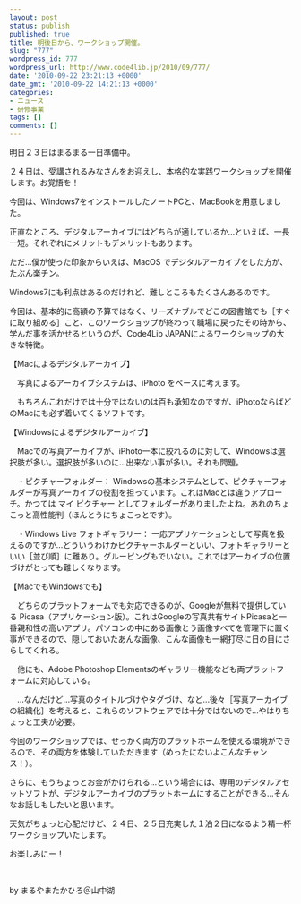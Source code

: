 ```yaml
---
layout: post
status: publish
published: true
title: 明後日から、ワークショップ開催。
slug: "777"
wordpress_id: 777
wordpress_url: http://www.code4lib.jp/2010/09/777/
date: '2010-09-22 23:21:13 +0000'
date_gmt: '2010-09-22 14:21:13 +0000'
categories:
- ニュース
- 研修事業
tags: []
comments: []
---
```

<div class="section">
<p>明日２３日はまるまる一日準備中。</p>
<p>２４日は、受講されるみなさんをお迎えし、本格的な実践ワークショップを開催します。お覚悟を！</p>
<p>今回は、Windows7をインストールしたノートPCと、MacBookを用意しました。</p>
<p>正直なところ、デジタルアーカイブにはどちらが適しているか&hellip;といえば、一長一短。それぞれにメリットもデメリットもあります。</p>
<p>ただ&hellip;僕が使った印象からいえば、MacOS でデジタルアーカイブをした方が、たぶん楽チン。</p>
<p>Windows7にも利点はあるのだけれど、難しところもたくさんあるのです。</p>
<p>今回は、基本的に高額の予算ではなく、リーズナブルでどこの図書館でも［すぐに取り組める］こと、このワークショップが終わって職場に戻ったその時から、学んだ事を活かせるというのが、Code4Lib JAPANによるワークショップの大きな特徴。</p>
<p>【Macによるデジタルアーカイブ】</p>
<p>　写真によるアーカイブシステムは、iPhoto をベースに考えます。</p>
<p>　もちろんこれだけでは十分ではないのは百も承知なのですが、iPhotoならばどのMacにも必ず着いてくるソフトです。</p>
<p>【Windowsによるデジタルアーカイブ】</p>
<p>　Macでの写真アーカイブが、iPhoto一本に絞れるのに対して、Windowsは選択肢が多い。選択肢が多いのに&hellip;出来ない事が多い。それも問題。</p>
<p>　・ピクチャーフォルダー： Windowsの基本システムとして、ピクチャーフォルダーが写真アーカイブの役割を担っています。これはMacとは違うアプローチ。かつては マイ ピクチャー としてフォルダーがありましたよね。あれのちょこっと高性能判（ほんとうにちょこっとです）。</p>
<p>　・Windows Live フォトギャラリー： 一応アプリケーションとして写真を扱えるのですが&hellip;どういうわけかピクチャーホルダーといい、フォトギャラリーといい［並び順］に難あり。グルーピングもでいない。これではアーカイブの位置づけがとっても難しくなります。</p>
<p>【MacでもWindowsでも】</p>
<p>　どちらのプラットフォームでも対応できるのが、Googleが無料で提供している Picasa（アプリケーション版）。これはGoogleの写真共有サイトPicasaと一番親和性の高いアプリ。パソコンの中にある画像とう画像すべてを管理下に置く事ができるので、隠しておいたあんな画像、こんな画像も一網打尽に日の目にさらしてくれる。</p>
<p>　他にも、Adobe Photoshop Elementsのギャラリー機能なども両プラットフォームに対応している。</p>
<p>　&hellip;なんだけど&hellip;写真のタイトルづけやタグづけ、など&hellip;後々［写真アーカイブの組織化］を考えると、これらのソフトウェアでは十分ではないので&hellip;やはりちょっと工夫が必要。</p>
<p>今回のワークショップでは、せっかく両方のプラットホームを使える環境ができるので、その両方を体験していただきます（めったにないよこんなチャンス！）。</p>
<p>さらに、もうちょっとお金がかけられる&hellip;という場合には、専用のデジタルアセットソフトが、デジタルアーカイブのプラットホームにすることができる&hellip;そんなお話しもしたいと思います。</p>
<p>天気がちょっと心配だけど、２４日、２５日充実した１泊２日になるよう精一杯ワークショップいたします。</p>
<p>お楽しみにー！</p>
<p><br></p>
<p>by まるやまたかひろ＠山中湖</p>
</div>
